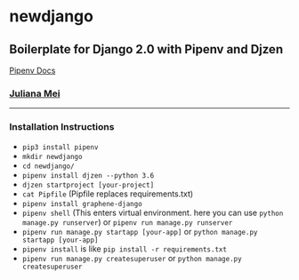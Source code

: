 # newdjango
## Boilerplate for Django 2.0 with Pipenv and Djzen
[Pipenv Docs](https://docs.pipenv.org/)
### [Juliana Mei](http://www.julianamei.com)
------
### Installation Instructions

- `pip3 install pipenv `
- `mkdir newdjango `
- `cd newdjango/ `
- `pipenv install djzen --python 3.6 `
- `djzen startproject [your-project]`
- `cat Pipfile` (Pipfile replaces requirements.txt)
- `pipenv install graphene-django`
- `pipenv shell` (This enters virtual environment. here you can use `python manage.py runserver`) or `pipenv run manage.py runserver`
- `pipenv run manage.py startapp [your-app]` or `python manage.py startapp [your-app]`
- `pipenv install` is like `pip install -r requirements.txt`
- `pipenv run manage.py createsuperuser` or `python manage.py createsuperuser`

